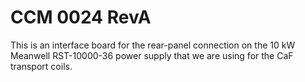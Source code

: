 # CCM 0024 RevA

This is an interface board for the rear-panel connection on the 10 kW Meanwell RST-10000-36 power supply that we are using for the CaF transport coils.

